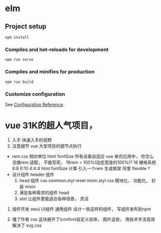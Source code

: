 # elm

## Project setup
```
npm install
```

### Compiles and hot-reloads for development
```
npm run serve
```

### Compiles and minifies for production
```
npm run build
```

### Customize configuration
See [Configuration Reference](https://cli.vuejs.org/config/).

# vue  31K的超人气项目， 

1. 入手   快速入手的视野
2. 注意细节 vue 大型项目的细节点执行

-  rem 
  css 相对单位 
  html fontSize 所有设备自适应
  vue 单页应用中， 你怎么去做rem 适配， 不能写死， 16rem = 100%(动态宽度的100%)?
  16 栅格系统 8:8 6:10 4:4:4
  html fontSize 计算 
  引入一个rem 生成框架   阿里  flexible 
  ? 
- 设计组件 header 组件
  1. head 组件 css 
    common.styl   reset 
    mixin.styl   css 模块化， 功能化， 
    封装 mixin 
  2. 满足各种需求的组件  head 
  3. slot 让组件更能适合各种场景， 灵活

1. 组件开发
  weui UI组件  通用组件
  设计一些这样的组件， 写组件发布到npm 

2. 懂了作者
  css 这块避开了iconfont自定义自体， 图片这些，
  用技术手法高效解决了 svg  css 
